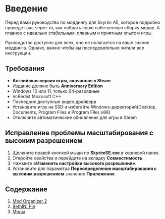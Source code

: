 # Введение

Перед вами руководство по моддингу для Skyrim AE, которое подробно проведет вас через то, как собрать свою собственную сборку модов.
А главное с идеально стабильным, плавным и приятным опытом игры.

Руководство доступно для всех, оно не полагается на ваше знание моддинга. Однако, важно чтобы вы последовательно читали все инструкции.

## Требования

- **Английская версия игры, скачанная в Steam**.
- Издание должно быть **Anniversary Edition**
- Windows 10 или 11, только 64-разрядные
- VcRedist Microsoft C++
- Последние доступные видео драйвера
- Установите игру на SSD и избегайте Windows-директорий(Desktop, Documents, Program Files и Program Files x86)
- Отключите автоматические обновления для игры в Steam

## Исправление проблемы масштабирования с высоким разрешением

1. Щелкните правой кнопкой мыши по **SkyrimSE.exe** в корневой папке.
2. Откройте свойства и перейдите на вкладку **Совместимость**.
3. Нажмите **«Изменить настройки высокого разрешения»**.
4. Установите для параметра **Переопределение масштабирования с высоким разрешением** значение **Приложение**.


## Содержание

1. [Mod Organizer 2](./mod-organizer.md)
2. [BethINI Pie](./bethini-pie.md)
3. [Моды](./mods/general.md)